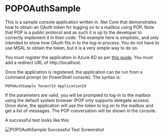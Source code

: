 # POPOAuthSample

This is a sample console application written in .Net Core that demonstrates how to obtain an OAuth token for logging on to a mailbox using POP.  Note that POP is a public protocol and as such it is up to the developer to correctly implement it in their code.  The example here is simplistic, and only intended to show how OAuth fits in to the log-in process.  You do not have to use MSAL to obtain the token, but it is a very simple way to do so.

You must register the application in Azure AD as per [this guide](https://docs.microsoft.com/en-us/exchange/client-developer/legacy-protocols/how-to-authenticate-an-imap-pop-smtp-application-by-using-oauth#get-an-access-token "Authenticate an IMAP application using OAuth").  You must add a redirect URL of http://localhost.

Once the application is registered, the application can be run from a command prompt (or PowerShell console).  The syntax is:

`POPOAuthSample TenantId ApplicationId`

If the parameters are valid, you will be prompted to log-in to the mailbox using the default system browser (POP only supports delegate access).  Once done, the application will use the token to log on to the mailbox and get a list of messages.  The POP conversation will be shown in the console.

A successful test looks like this:

![POPOAuthSample Successful Test Screenshot](https://github.com/David-Barrett-MS/POPOAuthSample/blob/master/POPOAuthSample.png?raw=true "POPOAuthSample Successful Test Screenshot")
